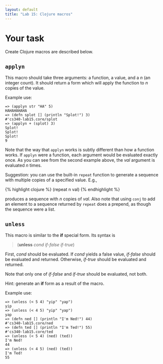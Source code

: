 ```yaml
---
layout: default
title: "Lab 15: Clojure macros"
---
```


# Your task

Create Clojure macros are described below.

## `applyn`

This macro should take three arguments: a function, a value, and a *n* (an integer count).  It should return a form which will apply the function to *n* copies of the value.

Example use:

    => (applyn str "HA" 5)
    HAHAHAHAHA
    => (defn splot [] (println "Splot!") 3)
    #'cs340-lab15.core/splot
    => (applyn + (splot) 3)
    Splot!
    Splot!
    Splot!
    9

Note that the way that `applyn` works is subtly different than how a function works.  If `applyn` were a function, each argument would be evaluated exactly once.  As you can see from the second example above, the *val* argument is evaluated *n* times.

Suggestion: you can use the built-in `repeat` function to generate a sequence with multiple copies of a specified value.  E.g.,

{% highlight clojure %}
(repeat n val)
{% endhighlight %}

produces a sequence with *n* copies of *val*.  Also note that using `conj` to add an element to a sequence returned by `repeat` does a prepend, as though the sequence were a list.

## `unless`

This macro is similar to the **if** special form.  Its syntax is

> (**unless** *cond* *if-false* *if-true*)

First, *cond* should be evaluated.  If *cond* yields a false value, *if-false* should be evaluated and returned.  Otherwise, *if-true* should be evaluated and returned.

Note that only one of *if-false* and *if-true* should be evaluated, not both.

Hint: generate an **if** form as a result of the macro.

Example use:

    => (unless (< 5 4) "yip" "yap")
    yip
    => (unless (< 4 5) "yip" "yap")
    yap
    => (defn ned [] (println "I'm Ned!") 44)
    #'cs340-lab15.core/ned
    => (defn ted [] (println "I'm Ted!") 55)
    #'cs340-lab15.core/ted
    => (unless (< 5 4) (ned) (ted))
    I'm Ned!
    44
    => (unless (< 4 5) (ned) (ted))
    I'm Ted!
    55
